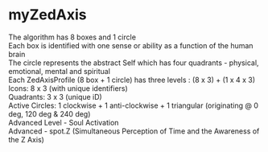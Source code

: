 # myZedAxis
The algorithm has 8 boxes and 1 circle<br>
Each box is identified with one sense or ability as a function of the human brain<br>
The circle represents the abstract Self which has four quadrants - physical, emotional, mental and spiritual<br>
Each ZedAxisProfile (8 box + 1 circle) has three levels : (8 x 3) + (1 x 4 x 3)<br>
Icons: 8 x 3 (with unique identifiers)<br>
Quadrants: 3 x 3 (unique iD)<br>
Active Circles: 1 clockwise + 1 anti-clockwise + 1 triangular (originating @ 0 deg, 120 deg & 240 deg)<br>
Advanced Level - Soul Activation<br>
Advanced - spot.Z (Simultaneous Perception of Time and the Awareness of the Z Axis)<br>
